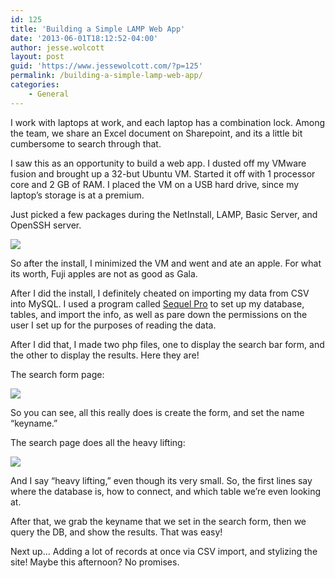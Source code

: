 ```yaml
---
id: 125
title: 'Building a Simple LAMP Web App'
date: '2013-06-01T18:12:52-04:00'
author: jesse.wolcott
layout: post
guid: 'https://www.jessewolcott.com/?p=125'
permalink: /building-a-simple-lamp-web-app/
categories:
    - General
---
```


I work with laptops at work, and each laptop has a combination lock. Among the team, we share an Excel document on Sharepoint, and its a little bit cumbersome to search through that.

I saw this as an opportunity to build a web app. I dusted off my VMware fusion and brought up a 32-but Ubuntu VM. Started it off with 1 processor core and 2 GB of RAM. I placed the VM on a USB hard drive, since my laptop’s storage is at a premium.

Just picked a few packages during the NetInstall, LAMP, Basic Server, and OpenSSH server.

![](https://www.jessewolcott.com/wp-content/uploads/2013/06/wpid-Screen-Shot-2013-06-01-at-2.26.21-PM.png)

So after the install, I minimized the VM and went and ate an apple. For what its worth, Fuji apples are not as good as Gala.

After I did the install, I definitely cheated on importing my data from CSV into MySQL. I used a program called [Sequel Pro](http://www.sequelpro.com/) to set up my database, tables, and import the info, as well as pare down the permissions on the user I set up for the purposes of reading the data.

After I did that, I made two php files, one to display the search bar form, and the other to display the results. Here they are!

The search form page:

![](https://www.jessewolcott.com/wp-content/uploads/2013/06/wpid-Screen-Shot-2013-06-01-at-4.02.47-PM.png)

So you can see, all this really does is create the form, and set the name “keyname.”

The search page does all the heavy lifting:

![](https://www.jessewolcott.com/wp-content/uploads/2013/06/wpid-Screen_Shot_2013-06-01_at_4.04.43_PM.png)

And I say “heavy lifting,” even though its very small. So, the first lines say where the database is, how to connect, and which table we’re even looking at.

After that, we grab the keyname that we set in the search form, then we query the DB, and show the results. That was easy!

Next up… Adding a lot of records at once via CSV import, and stylizing the site! Maybe this afternoon? No promises.